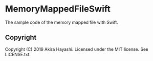 # MemoryMappedFileSwift
The sample code of the memory mapped file with Swift.

## Copyright
Copyright (C) 2019 Akira Hayashi.
Licensed under the MIT license. See LICENSE.txt.

